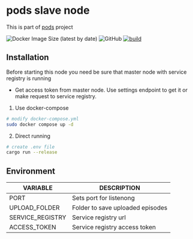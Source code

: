 # pods slave node
This is part of [pods](https://github.com/clowzed/pods-master) project

![Docker Image Size (latest by date)](https://img.shields.io/docker/image-size/clowzed/pods-slave?color=u&label=docker%20image%20size)     ![GitHub](https://img.shields.io/github/license/clowzed/pods-slave?color=g)
[![build](https://github.com/clowzed/pods-slave/actions/workflows/build.yml/badge.svg)](https://github.com/clowzed/pods-slave/actions/workflows/build.yml)


## Installation
Before starting this node you need be sure that master node with service registry is running

- Get access token from master node. Use settings endpoint to get it or make request to service registry.

1) Use docker-compose
```sh
# modify docker-compose.yml
sudo docker compose up -d
```

2) Direct running
```sh
# create .env file
cargo run --release
```

## Environment
| VARIABLE         | DESCRIPTION                      |
|------------------|----------------------------------|
| PORT             | Sets port for listenong          |
| UPLOAD_FOLDER    | Folder to save uploaded episodes |
| SERVICE_REGISTRY | Service registry url             |
| ACCESS_TOKEN     | Service registry access token    |
